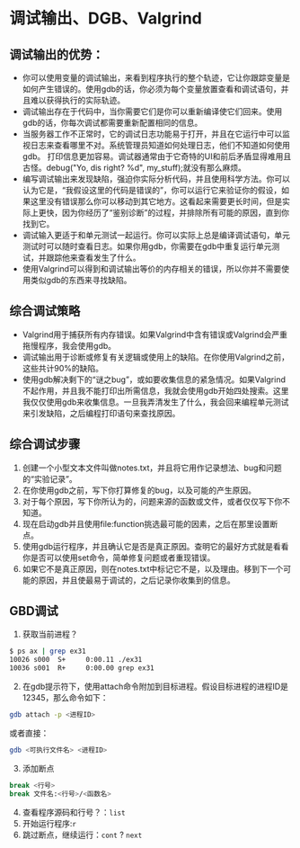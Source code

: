 
# 调试输出、DGB、Valgrind
## 调试输出的优势：
- 你可以使用变量的调试输出，来看到程序执行的整个轨迹，它让你跟踪变量是如何产生错误的。使用gdb的话，你必须为每个变量放置查看和调试语句，并且难以获得执行的实际轨迹。
- 调试输出存在于代码中，当你需要它们是你可以重新编译使它们回来。使用gdb的话，你每次调试都需要重新配置相同的信息。
- 当服务器工作不正常时，它的调试日志功能易于打开，并且在它运行中可以监视日志来查看哪里不对。系统管理员知道如何处理日志，他们不知道如何使用gdb。
打印信息更加容易。调试器通常由于它奇特的UI和前后矛盾显得难用且古怪。debug("Yo, dis right? %d", my_stuff);就没有那么麻烦。
- 编写调试输出来发现缺陷，强迫你实际分析代码，并且使用科学方法。你可以认为它是，“我假设这里的代码是错误的”，你可以运行它来验证你的假设，如果这里没有错误那么你可以移动到其它地方。这看起来需要更长时间，但是实际上更快，因为你经历了“鉴别诊断”的过程，并排除所有可能的原因，直到你找到它。
- 调试输入更适于和单元测试一起运行。你可以实际上总是编译调试语句，单元测试时可以随时查看日志。如果你用gdb，你需要在gdb中重复运行单元测试，并跟踪他来查看发生了什么。
- 使用Valgrind可以得到和调试输出等价的内存相关的错误，所以你并不需要使用类似gdb的东西来寻找缺陷。

## 综合调试策略
- Valgrind用于捕获所有内存错误。如果Valgrind中含有错误或Valgrind会严重拖慢程序，我会使用gdb。
- 调试输出用于诊断或修复有关逻辑或使用上的缺陷。在你使用Valgrind之前，这些共计90%的缺陷。
- 使用gdb解决剩下的“谜之bug”，或如要收集信息的紧急情况。如果Valgrind不起作用，并且我不能打印出所需信息，我就会使用gdb开始四处搜索。这里我仅仅使用gdb来收集信息。一旦我弄清发生了什么，我会回来编程单元测试来引发缺陷，之后编程打印语句来查找原因。

## 综合调试步骤
1. 创建一个小型文本文件叫做notes.txt，并且将它用作记录想法、bug和问题的“实验记录”。
2. 在你使用gdb之前，写下你打算修复的bug，以及可能的产生原因。
3. 对于每个原因，写下你所认为的，问题来源的函数或文件，或者仅仅写下你不知道。
4. 现在启动gdb并且使用file:function挑选最可能的因素，之后在那里设置断点。
5. 使用gdb运行程序，并且确认它是否是真正原因。查明它的最好方式就是看看你是否可以使用set命令，简单修复问题或者重现错误。
6. 如果它不是真正原因，则在notes.txt中标记它不是，以及理由。移到下一个可能的原因，并且使最易于调试的，之后记录你收集到的信息。

## GBD调试
1. 获取当前进程？
```bash
$ ps ax | grep ex31
10026 s000  S+     0:00.11 ./ex31
10036 s001  R+     0:00.00 grep ex31
```
2. 在gdb提示符下，使用attach命令附加到目标进程。假设目标进程的进程ID是12345，那么命令如下：
```bash
gdb attach -p <进程ID>
```
或者直接：
```bash
gdb <可执行文件名> <进程ID>
```
3. 添加断点
```bash
break <行号>
break 文件名:<行号>/<函数名>
```
4. 查看程序源码和行号？：`list`
5. 开始运行程序:`r`
6. 跳过断点，继续运行：`cont` ? `next`







